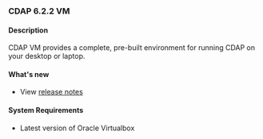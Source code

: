 ### CDAP 6.2.2 VM

#### Description

  CDAP VM provides a complete, pre-built environment for running CDAP on your desktop or laptop.

#### What's new

* View [release notes](https://cdap.atlassian.net/wiki/spaces/DOCS/pages/741146890/CDAP+Release+6.2.3)

#### System Requirements

* Latest version of Oracle Virtualbox
